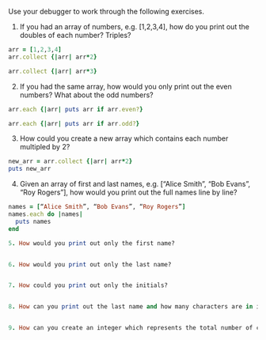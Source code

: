 Use your debugger to work through the following exercises.

1. If you had an array of numbers, e.g. [1,2,3,4], how do you print out the doubles of each number? Triples?
```ruby
arr = [1,2,3,4]
arr.collect {|arr| arr*2}

arr.collect {|arr| arr*3}
```

2. If you had the same array, how would you only print out the even numbers? What about the odd numbers?
```ruby
arr.each {|arr| puts arr if arr.even?}

arr.each {|arr| puts arr if arr.odd?}
```
3. How could you create a new array which contains each number multipled by 2?
```ruby
new_arr = arr.collect {|arr| arr*2}
puts new_arr
```

4. Given an array of first and last names, e.g. [“Alice Smith”, “Bob Evans”, “Roy Rogers”], how would you print out the full names line by line?
```ruby
names = [“Alice Smith”, “Bob Evans”, “Roy Rogers”]
names.each do |names|
  puts names
end

5. How would you print out only the first name?


6. How would you print out only the last name?


7. How could you print out only the initials?


8. How can you print out the last name and how many characters are in it?


9. How can you create an integer which represents the total number of characters in all the names?
